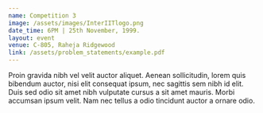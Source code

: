 ```yaml
---
name: Competition 3
image: /assets/images/InterIITlogo.png
date_time: 6PM | 25th November, 1999.
layout: event
venue: C-805, Raheja Ridgewood
link: /assets/problem_statements/example.pdf
---
```

Proin gravida nibh vel velit auctor aliquet. Aenean sollicitudin, lorem quis bibendum auctor, nisi elit consequat ipsum, nec sagittis sem nibh id elit. Duis sed odio sit amet nibh vulputate cursus a sit amet mauris. Morbi accumsan ipsum velit. Nam nec tellus a odio tincidunt auctor a ornare odio.
